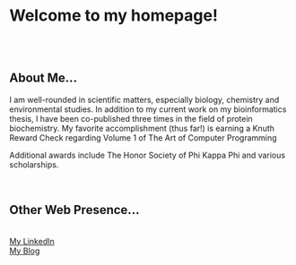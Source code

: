 <html>
<head>
<title>The Homepage of Scott Schoeller (sschoellerSTEM)</title>
<style type="text/css">
span.book {font-style: italic;}
</style>
</head>
<body>

<h1>Welcome to my homepage!</h1><br>
<br>
<h2>About Me...</h2>
<p>I am well-rounded in scientific matters, especially biology, chemistry and environmental studies.
In addition to my current work on my bioinformatics thesis, I have been co-published three times in the field of protein biochemistry.
My favorite accomplishment (thus far!) is earning a Knuth Reward Check regarding Volume 1 of <span>The Art of Computer Programming</span></p> 
<p>Additional awards include The Honor Society of Phi Kappa Phi and various scholarships.</p><br>
<h2>Other Web Presence...</h2><br>
<a href="https://linkedin.com/in/sschoellerSTEM">My LinkedIn</a><br>
<a href="https://sschoellerSTEM.blogspot.com">My Blog</a><br>
</body>
</html>
